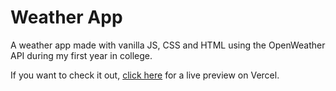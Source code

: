 # Weather App
A weather app made with vanilla JS, CSS and HTML using the OpenWeather API during my first year in college. 

If you want to check it out, [click here](https://weather-app-luccalaz.vercel.app) for a live preview on Vercel.

